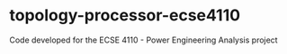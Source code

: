 # topology-processor-ecse4110
Code developed for the ECSE 4110 - Power Engineering Analysis project
